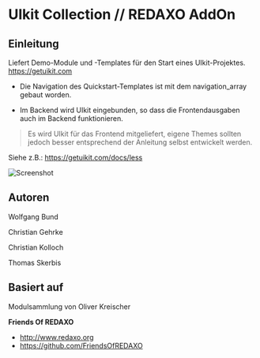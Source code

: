 # UIkit Collection // REDAXO AddOn

## Einleitung
Liefert Demo-Module und -Templates für den Start eines UIkit-Projektes. 
https://getuikit.com

- Die Navigation des Quickstart-Templates ist mit dem navigation_array gebaut worden. 

- Im Backend wird UIkit eingebunden, so dass die Frontendausgaben auch im Backend funktionieren.   

> Es wird UIkit für das Frontend mitgeliefert, eigene Themes sollten jedoch besser entsprechend der Anleitung selbst entwickelt werden. 

Siehe z.B.: https://getuikit.com/docs/less

![Screenshot](https://raw.githubusercontent.com/FriendsOfREDAXO/uikit_collection/assets/screenshot.png)

## Autoren

Wolfgang Bund

Christian Gehrke

Christian Kolloch

Thomas Skerbis


## Basiert auf

Modulsammlung von Oliver Kreischer

**Friends Of REDAXO**

* http://www.redaxo.org
* https://github.com/FriendsOfREDAXO
